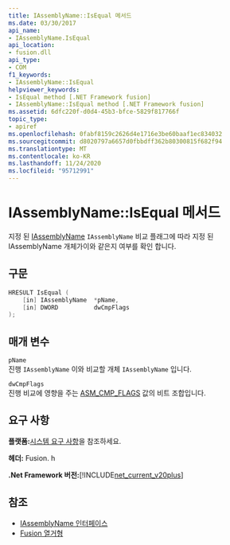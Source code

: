```yaml
---
title: IAssemblyName::IsEqual 메서드
ms.date: 03/30/2017
api_name:
- IAssemblyName.IsEqual
api_location:
- fusion.dll
api_type:
- COM
f1_keywords:
- IAssemblyName::IsEqual
helpviewer_keywords:
- IsEqual method [.NET Framework fusion]
- IAssemblyName::IsEqual method [.NET Framework fusion]
ms.assetid: 6dfc220f-d0d4-45b3-bfce-5829f817766f
topic_type:
- apiref
ms.openlocfilehash: 0fabf8159c2626d4e1716e3be60baaf1ec834032
ms.sourcegitcommit: d8020797a6657d0fbbdff362b80300815f682f94
ms.translationtype: MT
ms.contentlocale: ko-KR
ms.lasthandoff: 11/24/2020
ms.locfileid: "95712991"
---
```

# <a name="iassemblynameisequal-method"></a>IAssemblyName::IsEqual 메서드

지정 된 [IAssemblyName](iassemblyname-interface.md) `IAssemblyName` 비교 플래그에 따라 지정 된 IAssemblyName 개체가이와 같은지 여부를 확인 합니다.  
  
## <a name="syntax"></a>구문  
  
```cpp  
HRESULT IsEqual (  
    [in] IAssemblyName  *pName,  
    [in] DWORD          dwCmpFlags  
);  
```  
  
## <a name="parameters"></a>매개 변수  

 `pName`  
 진행 `IAssemblyName` 이와 비교할 개체 `IAssemblyName` 입니다.  
  
 `dwCmpFlags`  
 진행 비교에 영향을 주는 [ASM_CMP_FLAGS](asm-cmp-flags-enumeration.md) 값의 비트 조합입니다.  
  
## <a name="requirements"></a>요구 사항  

 **플랫폼:**[시스템 요구 사항](../../get-started/system-requirements.md)을 참조하세요.  
  
 **헤더:** Fusion. h  
  
 **.Net Framework 버전:**[!INCLUDE[net_current_v20plus](../../../../includes/net-current-v20plus-md.md)]  
  
## <a name="see-also"></a>참조

- [IAssemblyName 인터페이스](iassemblyname-interface.md)
- [Fusion 열거형](fusion-enumerations.md)
